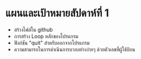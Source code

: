 # แผนและเป้าหมายสัปดาห์ที่ 1
- สร้างไฟล์ใน github
- การสร้าง Loop หลักของโปรแกรม
- ฟังก์ชัน "quit" สำหรับออกจากโปรแกรม
- ความสามารถในการดำเนินการบวกอย่างง่ายๆ ด้วยตัวเลขที่ผู้ใช้ป้อน
